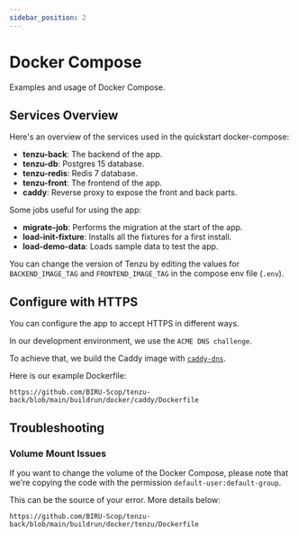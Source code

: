 ```yaml
---
sidebar_position: 2
---
```


# Docker Compose

Examples and usage of Docker Compose.


## Services Overview

Here's an overview of the services used in the quickstart docker-compose:

- **tenzu-back**: The backend of the app.
- **tenzu-db**: Postgres 15 database.
- **tenzu-redis**: Redis 7 database.
- **tenzu-front**: The frontend of the app.
- **caddy**: Reverse proxy to expose the front and back parts.

Some jobs useful for using the app:
- **migrate-job**: Performs the migration at the start of the app.
- **load-init-fixture**: Installs all the fixtures for a first install.
- **load-demo-data**: Loads sample data to test the app.

You can change the version of Tenzu by editing the values for `BACKEND_IMAGE_TAG` and `FRONTEND_IMAGE_TAG` in the compose env file (`.env`).

## Configure with HTTPS

You can configure the app to accept HTTPS in different ways.

In our development environment, we use the `ACME DNS challenge`.

To achieve that, we build the Caddy image with [`caddy-dns`](https://github.com/caddy-dns/ovh).

Here is our example Dockerfile:

```docker reference title="caddy-dockerfile"
https://github.com/BIRU-Scop/tenzu-back/blob/main/buildrun/docker/caddy/Dockerfile
```

## Troubleshooting 

### Volume Mount Issues

If you want to change the volume of the Docker Compose, please note that we're copying the code with the permission `default-user:default-group`.

This can be the source of your error. More details below:

```docker reference title="tenzu-dockerfile"
https://github.com/BIRU-Scop/tenzu-back/blob/main/buildrun/docker/tenzu/Dockerfile
```
